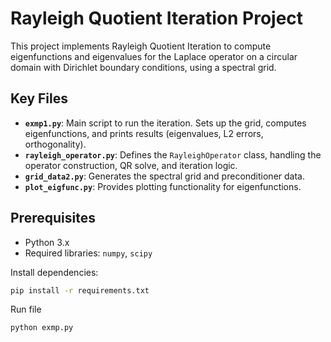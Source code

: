 # Rayleigh Quotient Iteration Project

This project implements Rayleigh Quotient Iteration to compute eigenfunctions and eigenvalues for the Laplace operator on a circular domain with Dirichlet boundary conditions, using a spectral grid.

## Key Files

- **`exmp1.py`**: Main script to run the iteration. Sets up the grid, computes eigenfunctions, and prints results (eigenvalues, L2 errors, orthogonality).
- **`rayleigh_operator.py`**: Defines the `RayleighOperator` class, handling the operator construction, QR solve, and iteration logic.
- **`grid_data2.py`**: Generates the spectral grid and preconditioner data.
- **`plot_eigfunc.py`**: Provides plotting functionality for eigenfunctions.

## Prerequisites

- Python 3.x
- Required libraries: `numpy`, `scipy`

Install dependencies:

```bash
pip install -r requirements.txt
```

Run file

```run
python exmp.py
```
